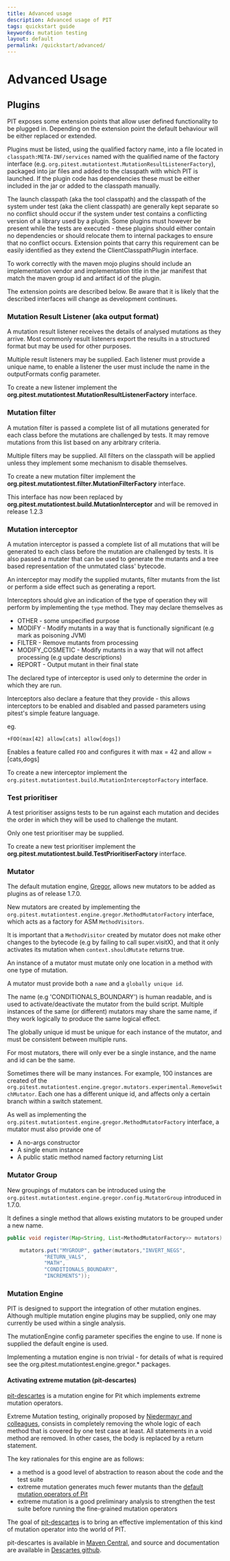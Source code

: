 ```yaml
---
title: Advanced usage
description: Advanced usage of PIT
tags: quickstart guide
keywords: mutation testing
layout: default
permalink: /quickstart/advanced/
---
```


# Advanced Usage

## Plugins

PIT exposes some extension points that allow user defined functionality to be plugged in. Depending on the 
extension point the default behaviour will be either replaced or extended.

Plugins must be listed, using the qualified factory name, into a file located in `classpath:META-INF/services` named with the qualified name of the factory interface (e.g. `org.pitest.mutationtest.MutationResultListenerFactory`), packaged into jar files and added to the classpath with which PIT is launched. If the plugin code has dependencies these must be either included in the jar or added to the classpath manually.

The launch classpath (aka the tool classpath) and the classpath of the system under test (aka the client classpath) are generally kept separate so no conflict should occur if the system under test contains a conflicting version of a library used by a plugin. Some plugins must however be present while the tests are executed - these plugins should either contain no dependencies or should relocate them to internal packages to ensure that no conflict occurs. Extension points that carry this requirement can be easily identified as they extend the ClientClasspathPlugin interface.

To work correctly with the maven mojo plugins should include an implementation vendor and implementation title in the jar manifest that match the maven group id and artifact id of the plugin.

The extension points are described below. Be aware that it is likely that the described interfaces will change as development continues.

### Mutation Result Listener (aka output format)

A mutation result listener receives the details of analysed mutations as they arrive. Most commonly result listeners export the results in a structured format but may be used for other purposes.

Multiple result listeners may be supplied. Each listener must provide a unique name, to enable a listener the user must include the name in the outputFormats config parameter.

To create a new listener implement the **org.pitest.mutationtest.MutationResultListenerFactory** interface.

### Mutation filter

A mutation filter is passed a complete list of all mutations generated for each class before the mutations are challenged by tests. It may remove mutations from this list based on any arbitrary criteria.

Multiple filters may be supplied. All filters on the classpath will be applied unless they implement some mechanism to disable themselves.

To create a new mutation filter implement the **org.pitest.mutationtest.filter.MutationFilterFactory** interface.

This interface has now been replaced by **org.pitest.mutationtest.build.MutationInterceptor** and will be removed in release 1.2.3

### Mutation interceptor

A mutation interceptor is passed a complete list of all mutations that will be generated to each class before the mutation are challenged by tests. It is also passed a mutater that can be used to generate the mutants and a tree based representation of the unmutated class' bytecode.

An interceptor may modify the supplied mutants, filter mutants from the list or perform a side effect such as generating a report.

Interceptors should give an indication of the type of operation they will perform by implementing the `type` method. They may declare themselves as

* OTHER - some unspecified purpose
* MODIFY - Modify mutants in a way that is functionally significant (e.g mark as poisoning JVM)
* FILTER - Remove mutants from processing
* MODIFY_COSMETIC - Modify mutants in a way that will not affect processing (e.g update descriptions)
* REPORT - Output mutant in their final state

The declared type of interceptor is used only to determine the order in which they are run. 

Interceptors also declare a feature that they provide - this allows interceptors to be enabled and disabled and passed parameters using pitest's simple feature language.

eg.

```
+FOO(max[42] allow[cats] allow[dogs])
```

Enables a feature called `FOO` and configures it with max = 42 and allow = [cats,dogs]

To create a new interceptor implement the `org.pitest.mutationtest.build.MutationInterceptorFactory` interface.


### Test prioritiser

A test prioritiser assigns tests to be run against each mutation and decides the order in which they will be used to challenge the mutant.

Only one test prioritiser may be supplied.

To create a new test prioritiser implement the **org.pitest.mutationtest.build.TestPrioritiserFactory** interface. 

### Mutator

The default mutation engine, [Gregor](https://github.com/hcoles/pitest/tree/master/pitest/src/main/java/org/pitest/mutationtest/engine/gregor), allows new mutators
to be added as plugins as of release 1.7.0.

New mutators are created by implementing the `org.pitest.mutationtest.engine.gregor.MethodMutatorFactory` interface, which acts as a factory for ASM `MethodVisitors`.

It is important that a `MethodVisitor` created by mutator does not make other changes to the bytecode (e.g by failing to call super.visitX), and that it only activates its mutation when
`context.shouldMutate` returns true.

An instance of a mutator must mutate only one location in a method with one type of mutation. 

A mutator must provide both a `name` and a `globally unique id`.

The name (e.g 'CONDITIONALS_BOUNDARY') is human readable, and is used to activate/deactivate the mutator from the build script. Multiple instances of the same (or different) mutators 
may share the same name, if they work logically to produce the same logical effect.

The globally unique id must be unique for each instance of the mutator, and must be consistent between multiple runs.

For most mutators, there will only ever be a single instance, and the name and id can be the same.

Sometimes there will be many instances. For example, 100 instances are created of the `org.pitest.mutationtest.engine.gregor.mutators.experimental.RemoveSwitchMutator`. Each one has a different
unique id, and affects only a certain branch within a switch statement.

As well as implementing the `org.pitest.mutationtest.engine.gregor.MethodMutatorFactory` interface, a mutator must also provide one of

* A no-args constructor
* A single enum instance
* A public static method named factory returning List<MethodMutatorFactory>

### Mutator Group

New groupings of mutators can be introduced using the `org.pitest.mutationtest.engine.gregor.config.MutatorGroup` introduced in 1.7.0.

It defines a single method that allows existing mutators to be grouped under a new name.

```java
public void register(Map<String, List<MethodMutatorFactory>> mutators) {

    mutators.put("MYGROUP", gather(mutators,"INVERT_NEGS",
            "RETURN_VALS",
            "MATH",
            "CONDITIONALS_BOUNDARY",
            "INCREMENTS"));
```


### Mutation Engine

PIT is designed to support the integration of other mutation engines. Although multiple mutation engine plugins may be supplied, only one may currently be used within a single analysis.

The mutationEngine config parameter specifies the engine to use. If none is supplied the default engine is used.

Implementing a mutation engine is non trivial - for details of what is required see the org.pitest.mutationtest.engine.gregor.* packages.

#### Activating extreme mutation (pit-descartes)
[pit-descartes](http://github.com/STAMP-project/pitest-descartes) is a mutation engine for Pit which implements extreme mutation operators.

Extreme Mutation testing, originally proposed by [Niedermayr and colleagues](https://arxiv.org/pdf/1611.07163.pdf), consists in completely removing the whole logic of each method that is covered by one test case at least. All
statements in a void method are removed. In other cases, the body is replaced by a return
statement. 

The key rationales for this engine are as follows:
 * a method is a good level of abstraction to reason about the code and the test suite
 * extreme mutation generates much fewer mutants than the [default mutation operators of Pit](http://pitest.org/quickstart/mutators/)
 * extreme mutation is a good preliminary analysis to strengthen the test suite before running the fine-grained mutation operators
 
The goal of [pit-descartes](http://github.com/STAMP-project/pitest-descartes) is to bring an effective implementation of this kind of mutation operator into the world of PIT.

pit-descartes is available in [Maven Central](http://search.maven.org), and source and
documentation are available in [Descartes github](http://github.com/STAMP-project/pitest-descartes).
